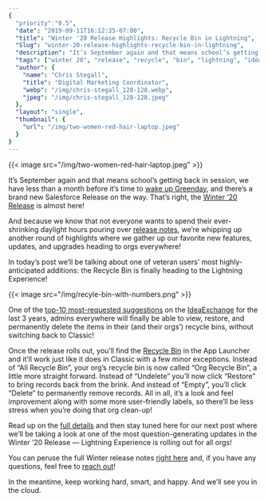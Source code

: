 ```yaml
---
{
  "priority":"0.5",
  "date": "2019-09-11T16:12:35-07:00",
  "title": "Winter '20 Release Highlights: Recycle Bin in Lightning",
  "Slug": "winter-20-release-highlights-recycle-bin-in-lightning",
  "description": "It’s September again and that means school’s getting back in session, we have less than a month before it’s time to wake up Greenday, and there’s a brand new Salesforce Release on the way...",
  "tags": ["winter 20", "release", "recycle", "bin", "lightning", "ideaexchange"],
  "author": {
    "name": "Chris Stegall",
    "title": "Digital Marketing Coordinator",
    "webp": "/img/chris-stegall_128-128.webp",
    "jpeg": "/img/chris-stegall_128-128.jpeg"
  },
  "layout": "single",
  "thumbnail": {
    "url": "/img/two-women-red-hair-laptop.jpeg"
  }
}
---
```



{{< image src="/img/two-women-red-hair-laptop.jpeg" >}}

It’s September again and that means school’s getting back in session, we have less than a month before it’s time to [wake up Greenday](https://www.youtube.com/watch?v=NU9JoFKlaZ0), and there’s a brand new Salesforce Release on the way. That’s right, the [Winter ’20 Release](https://releasenotes.docs.salesforce.com/en-us/winter20/release-notes/salesforce_release_notes.htm) is almost here!

And because we know that not everyone wants to spend their ever-shrinking daylight hours pouring over [release notes](https://releasenotes.docs.salesforce.com/en-us/winter20/release-notes/salesforce_release_notes.htm), we’re whipping up another round of highlights where we gather up our favorite new features, updates, and upgrades heading to orgs everywhere!

In today’s post we’ll be talking about one of veteran users’ most highly-anticipated additions: the Recycle Bin is finally heading to the Lightning Experience!

{{< image src="/img/recyle-bin-with-numbers.png" >}}

One of the [top-10 most-requested suggestions](https://success.salesforce.com/ideaView?id=08730000000DsAuAAK) on the [IdeaExchange](https://success.salesforce.com/ideaSearch) for the last 3 years, admins everywhere will finally be able to view, restore, and permanently delete the items in their (and their orgs’) recycle bins, without switching back to Classic!

Once the release rolls out, you’ll find the [Recycle Bin](https://releasenotes.docs.salesforce.com/en-us/winter20/release-notes/rn_lex_recycle_bin.htm) in the App Launcher and it’ll work just like it does in Classic with a few minor exceptions. Instead of “All Recycle Bin”, your org’s recycle bin is now called “Org Recycle Bin”, a little more straight forward. Instead of “Undelete” you’ll now click “Restore” to bring records back from the brink. And instead of “Empty”, you’ll click “Delete” to permanently remove records. All in all, it’s a look and feel improvement along with some more user-friendly labels, so there’ll be less stress when you’re doing that org clean-up!

Read up on the [full details](https://releasenotes.docs.salesforce.com/en-us/winter20/release-notes/rn_lex_recycle_bin.htm) and then stay tuned here for our next post where we’ll be taking a look at one of the most question-generating updates in the Winter ’20 Release — Lightning Experience is rolling out for all orgs!

You can peruse the full Winter release notes [right here](https://releasenotes.docs.salesforce.com/en-us/winter20/release-notes/salesforce_release_notes.htm) and, if you have any questions, feel free to [reach out](/contact)!

In the meantime, keep working hard, smart, and happy. And we’ll see you in the cloud.
